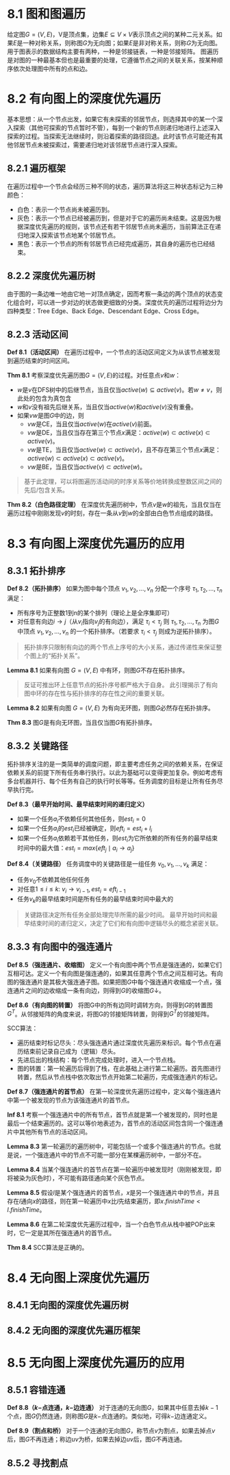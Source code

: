 # 8.1 图和图遍历
给定图$G=(V, E)$，V是顶点集，边集$E \subseteq V \times V$表示顶点之间的某种二元关系。如果$E$是一种对称关系，则称图$G$为无向图；如果$E$是非对称关系，则称$G$为无向图。
用于图表示的数据结构主要有两种，一种是邻接链表，一种是邻接矩阵。
图遍历是对图的一种最基本但也是最重要的处理，它遵循节点之间的关联关系，按某种顺序依次处理图中所有的点和边。

# 8.2 有向图上的深度优先遍历
基本思想：从一个节点出发，如果它有未探索的邻居节点，则选择其中的某一个深入探索（其他可探索的节点暂时不管），每到一个新的节点则递归地进行上述深入探索的过程。当探索无法继续时，则沿着探索的路径回退。此时该节点可能还有其他邻居节点未被探索过，需要递归地对该邻居节点进行深入探索。
## 8.2.1 遍历框架
在遍历过程中一个节点会经历三种不同的状态，遍历算法将这三种状态标记为三种颜色：
- 白色：表示一个节点尚未被遍历到。
- 灰色：表示一个节点已经被遍历到，但是对于它的遍历尚未结束。这是因为根据深度优先遍历的规则，该节点还有若干邻居节点尚未遍历，当前算法正在递归地深入探索该节点地某个邻居节点。
- 黑色：表示一个节点的所有邻居节点已经完成遍历，其自身的遍历也已经结束。
## 8.2.2 深度优先遍历树
由于图的一条边唯一地由它地一对顶点确定，因而考察一条边的两个顶点的状态变化组合时，可以进一步对边的状态做更细致的分类。深度优先的遍历过程将边分为四种类型：Tree Edge、Back Edge、Descendant Edge、Cross Edge。

## 8.2.3 活动区间
**Def 8.1（活动区间）**  在遍历过程中，一个节点的活动区间定义为从该节点被发现到遍历结束的时间区间。

**Thm 8.1**  考察深度优先遍历图$G=(V, E)$的过程。对任意点$v$和$w$：
- $w$是$v$在DFS树中的后继节点，当且仅当$active(w) \subseteq active(v)$。若$w \ne v$，则此处的包含为真包含
- $w$和$v$没有祖先后继关系，当且仅当$active(w)$和$active(v)$没有重叠。
- 如果$vw$是图$G$中的边，则
	- $vw$是CE，当且仅当$active(w)$在$active(v)$前面。
	- $vw$是DE，当且仅当存在第三个节点$x$满足：$active(w) \subset active(x) \subset active(v)$。
	- $vw$是TE，当且仅当$active(w) \subset active(v)$，且不存在第三个节点$x$满足：$active(w) \subset active(x) \subset active(v)$。
	- $vw$是BE，当且仅当$active(v) \subset active(w)$。

> 基于此定理，可以将图遍历活动间的时序关系等价地转换成整数区间之间的先后/包含关系。

**Thm 8.2（白色路径定理）**  在深度优先遍历树中，节点$v$是$w$的祖先，当且仅当在遍历过程中刚刚发现$v$的时刻，存在一条从$v$到$w$的全部由白色节点组成的路径。

# 8.3 有向图上深度优先遍历的应用
## 8.3.1 拓扑排序
**Def 8.2（拓扑排序）**  如果为图中每个顶点 $v_1, v_2, \dots , v_n$ 分配一个序号 $\tau_1, \tau_2 ,\dots , \tau_n$ 满足：
- 所有序号为正整数1到n的某个排列（理论上是全序集即可）
- 对任意有向边$i \to j$（从$v_i$指向$v_j$的有向边），满足 $\tau_i \lt \tau_j$
则 $\tau_1, \tau_2 ,\dots , \tau_n$ 为图$G$中顶点 $v_1, v_2, \dots , v_n$ 的一个拓扑排序。（若要求 $\tau_i \lt \tau_j$ 则成为逆拓扑排序）。
> 拓扑排序只限制有向边的两个节点上序号的大小关系，通过传递性来保证整个图上的“拓扑关系”。

**Lemma 8.1**  如果有向图 $G=(V, E)$ 中有环，则图$G$不存在拓扑排序。
> 反证可推出环上任意节点的拓扑序号都严格大于自身。
> 此引理揭示了有向图中环的存在性与拓扑排序的存在性之间的重要关联。

**Lemma 8.2**  如果有向图 $G=(V, E)$ 为有向无环图，则图$G$必然存在拓扑排序。

**Thm 8.3**  图$G$是有向无环图，当且仅当图$G$有拓扑排序。

## 8.3.2 关键路径
拓扑排序关注的是一类简单的调度问题，即主要考虑任务之间的依赖关系，在保证依赖关系的前提下所有任务串行执行。以此为基础可以变得更加复杂。例如考虑有多台机器并行、每个任务有自己的执行时长等等。任务调度的目标是让所有任务尽早执行完。

**Def 8.3（最早开始时间、最早结束时间的递归定义）**
- 如果一个任务$a_i$不依赖任何其他任务，则$est_i=0$
- 如果一个任务$a_i$的$est_i$已经被确定，则$eft_i=est_i + l_i$
- 如果一个任务$a_i$依赖若干其他任务，则$est_i$为它所依赖的所有任务的最早结束时间中的最大值：$est_i = max \{ eft_j \mid a_i \to a_j \}$

**Def 8.4（关键路径）**  任务调度中的关键路径是一组任务 $v_0, v_1, \dots, v_k$ 满足：
- 任务$v_0$不依赖其他任何任务
- 对任意$1 \le i \le k:$ $v_i\to v_{i - 1}, est_i = eft_{i - 1}$
- 任务$v_k$的最早结束时间是所有任务的最早结束时间中最大的
> 关键路径决定所有任务全部处理完毕所需的最少时间。
> 最早开始时间和最早结束时间的递归定义，决定了它们和有向图中逻辑尽头的概念紧密关联。

## 8.3.3 有向图中的强连通片
**Def 8.5（强连通片、收缩图）**  定义一个有向图中两个节点是强连通的，如果它们互相可达。定义一个有向图是强连通的，如果其任意两个节点之间互相可达。有向图的强连通片是其极大强连通子图。如果把图$G$中每个强连通片收缩成一个点，强连通片之间的边收缩成一条有向边，则得到$G$的收缩图$G\downarrow$。

**Def 8.6（有向图的转置）**  将图G中的所有边同时调转方向，则得到$G$的转置图$G^T$。从邻接矩阵的角度来说，将图G的邻接矩阵转置，则得到$G^T$的邻接矩阵。

SCC算法：
- 遍历结束时标记尽头：尽头强连通片通过深度优先遍历来标识。每个节点在遍历结束前记录自己成为（逻辑）尽头。
- 先进后出的栈结构：每个节点完成处理时，进入一个节点栈。
- 图的转置：第一轮遍历后得到了栈，在此基础上进行第二轮遍历。首先图进行转置，然后从节点栈中依次取出节点开始第二轮遍历，完成强连通片的标记。

**Def 8.7（强连通片的首节点）**  在第一轮深度优先遍历过程中，定义每个强连通片中第一个被发现的节点为该强连通片的首节点。

**Inf 8.1**  考察一个强连通片中的所有节点，首节点就是第一个被发现的，同时也是最后一个结束遍历的。这可以等价地表述为，首节点的活动区间包含同一个强连通片中其他所有节点的活动区间。

**Lemma 8.3**  第一轮遍历的遍历树中，可能包括一个或多个强连通片的节点。也就是说，一个强连通片中的节点不可能一部分在某棵遍历树中，一部分不在。

**Lemma 8.4**  当某个强连通片的首节点在第一轮遍历中被发现时（刚刚被发现，即将被染为灰色时），不可能有路径通向某个灰色节点。

**Lemma 8.5**  假设$l$是某个强连通片的首节点，$x$是另一个强连通片中的节点，并且存在$l$通向$x$的路径，则在第一轮遍历中$x$比$l$先结束遍历，即$x.finishTime \lt l.finishTime$。

**Lemma 8.6**  在第二轮深度优先遍历过程中，当一个白色节点从栈中被POP出来时，它一定是其所在强连通片的首节点。

**Thm 8.4**  SCC算法是正确的。

# 8.4 无向图上深度优先遍历
## 8.4.1 无向图的深度优先遍历树

## 8.4.2 无向图的深度优先遍历框架


# 8.5 无向图上深度优先遍历的应用
## 8.5.1 容错连通
**Def 8.8（$k-$点连通，$k-$边连通）**  对于连通的无向图$G$，如果其中任意去掉$k-1$个点，图$G$仍然连通，则称图$G$是$k-$点连通的。类似地，可得$k-$边连通定义。

**Def 8.9（割点和桥）**  对于一个连通的无向图$G$，称节点$v$为割点，如果去掉点$v$后，图$G$不再连通；称边$uv$为桥，如果去掉边$uv$后，图$G$不再连通。

## 8.5.2 寻找割点
